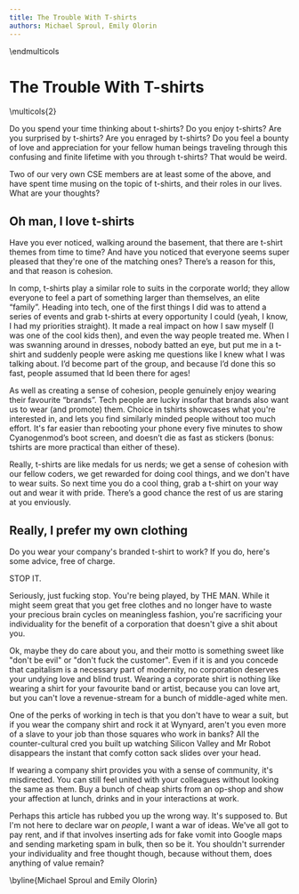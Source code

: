 ```yaml
---
title: The Trouble With T-shirts
authors: Michael Sproul, Emily Olorin
---
```


\endmulticols

The Trouble With T-shirts
=========================

\multicols{2}

Do you spend your time thinking about t-shirts? Do you enjoy t-shirts? Are you surprised by t-shirts? Are you enraged by t-shirts? Do you feel a bounty of love and appreciation for your fellow human beings traveling through this confusing and finite lifetime with you through t-shirts? That would be weird.

Two of our very own CSE members are at least some of the above, and have spent time musing on the topic of t-shirts, and their roles in our lives. What are your thoughts?

Oh man, I love t-shirts
-----------------------

Have you ever noticed, walking around the basement, that there are t-shirt themes from time to time? And have you noticed that everyone seems super pleased that they're one of the matching ones? There’s a reason for this, and that reason is cohesion. 

In comp, t-shirts play a similar role to suits in the corporate world; they allow everyone to feel a part of something larger than themselves, an elite “family”. Heading into tech, one of the first things I did was to attend a series of events and grab t-shirts at every opportunity I could (yeah, I know, I had my priorities straight). It made a real impact on how I saw myself (I was one of the cool kids then), and even the way people treated me. When I was swanning around in dresses, nobody batted an eye, but put me in a t-shirt and suddenly people were asking me questions like I knew what I was talking about. I’d become part of the group, and because I’d done this so fast, people assumed that Id been there for ages!

As well as creating a sense of cohesion, people genuinely enjoy wearing their favourite “brands”. Tech people are lucky insofar that brands also want us to wear (and promote) them. Choice in tshirts showcases what you're interested in, and lets you find similarly minded people without too much effort. It's far easier than rebooting your phone every five minutes to show Cyanogenmod’s boot screen, and doesn’t die as fast as stickers (bonus: tshirts are more practical than either of these).

Really, t-shirts are like medals for us nerds; we get a sense of cohesion with our fellow coders, we get rewarded for doing cool things, and we don't have to wear suits. So next time you do a cool thing, grab a t-shirt on your way out and wear it with pride. There’s a good chance the rest of us are staring at you enviously. 

Really, I prefer my own clothing
--------------------------------

Do you wear your company's branded t-shirt to work? If you do, here's some advice, free of charge.

STOP IT.

Seriously, just fucking stop. You're being played, by THE MAN. While it might seem great that you get free clothes and no longer have to waste your precious brain cycles on meaningless fashion, you're sacrificing your individuality for the benefit of a corporation that doesn't give a shit about you.

Ok, maybe they do care about you, and their motto is something sweet like "don't be evil" or "don't fuck the customer". Even if it is and you concede that capitalism is a necessary part of modernity, no corporation deserves your undying love and blind trust. Wearing a corporate shirt is nothing like wearing a shirt for your favourite band or artist, because you can love art, but you can't love a revenue-stream for a bunch of middle-aged white men.

One of the perks of working in tech is that you don't have to wear a suit, but if you wear the company shirt and rock it at Wynyard, aren't you even more of a slave to your job than those squares who work in banks? All the counter-cultural cred you built up watching Silicon Valley and Mr Robot disappears the instant that comfy cotton sack slides over your head.

If wearing a company shirt provides you with a sense of community, it's misdirected. You can still feel united with your colleagues without looking the same as them. Buy a bunch of cheap shirts from an op-shop and show your affection at lunch, drinks and in your interactions at work.

Perhaps this article has rubbed you up the wrong way. It's supposed to. But I'm not here to declare war on *people*, I want a war of ideas. We've all got to pay rent, and if that involves inserting ads for fake vomit into Google maps and sending marketing spam in bulk, then so be it. You shouldn't surrender your individuality and free thought though, because without them, does anything of value remain?


\byline{Michael Sproul and Emily Olorin}
